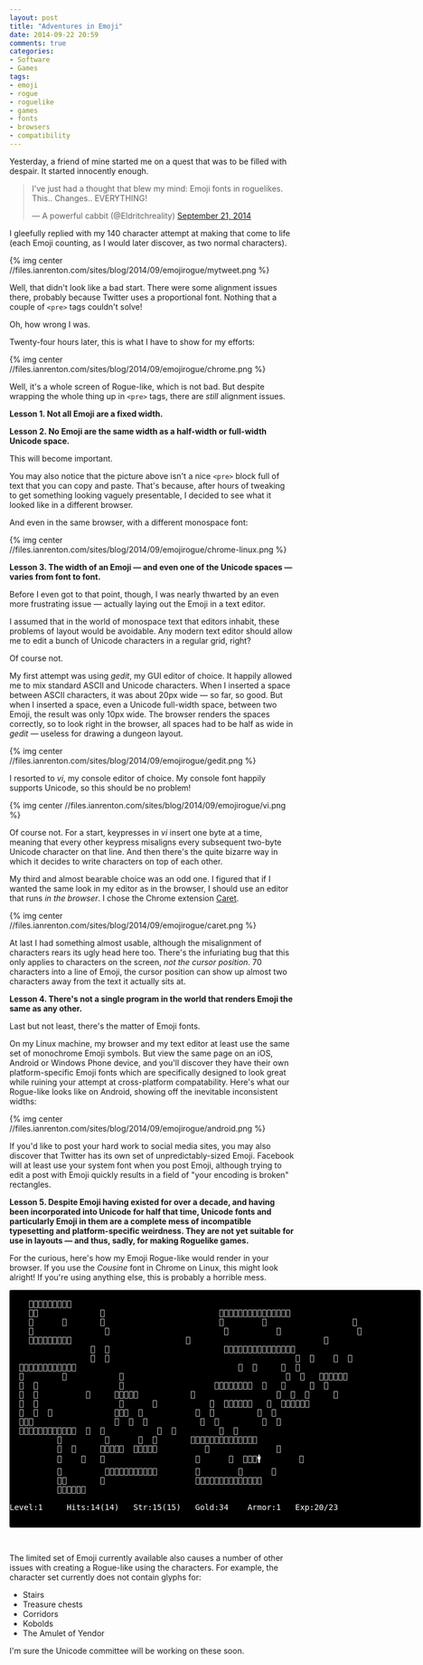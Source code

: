 ```yaml
---
layout: post
title: "Adventures in Emoji"
date: 2014-09-22 20:59
comments: true
categories: 
- Software
- Games
tags:
- emoji
- rogue
- roguelike
- games
- fonts
- browsers
- compatibility
---
```


Yesterday, a friend of mine started me on a quest that was to be filled with despair. It started innocently enough.

<blockquote class="twitter-tweet" lang="en-gb"><p>I&#39;ve just had a thought that blew my mind: Emoji fonts in roguelikes. This.. Changes.. EVERYTHING!</p>&mdash; A powerful cabbit (@Eldritchreality) <a href="https://twitter.com/Eldritchreality/status/513788048187080704">September 21, 2014</a></blockquote>
<script async src="//platform.twitter.com/widgets.js" charset="utf-8"></script>

I gleefully replied with my 140 character attempt at making that come to life (each Emoji counting, as I would later discover, as two normal characters).

{% img center //files.ianrenton.com/sites/blog/2014/09/emojirogue/mytweet.png %}

Well, that didn't look like a bad start. There were some alignment issues there, probably because Twitter uses a proportional font. Nothing that a couple of `<pre>` tags couldn't solve!

Oh, how wrong I was.

Twenty-four hours later, this is what I have to show for my efforts:

{% img center //files.ianrenton.com/sites/blog/2014/09/emojirogue/chrome.png %}

Well, it's a whole screen of Rogue-like, which is not bad. But despite wrapping the whole thing up in `<pre>` tags, there are *still* alignment issues.

**Lesson 1. Not all Emoji are a fixed width.**

**Lesson 2. No Emoji are the same width as a half-width or full-width Unicode space.**

This will become important.

You may also notice that the picture above isn't a nice `<pre>` block full of text that you can copy and paste. That's because, after hours of tweaking to get something looking vaguely presentable, I decided to see what it looked like in a different browser.

And even in the same browser, with a different monospace font:

{% img center //files.ianrenton.com/sites/blog/2014/09/emojirogue/chrome-linux.png %}

**Lesson 3. The width of an Emoji &mdash; and even one of the Unicode spaces &mdash; varies from font to font.**

Before I even got to that point, though, I was nearly thwarted by an even more frustrating issue &mdash; actually laying out the Emoji in a text editor.

I assumed that in the world of monospace text that editors inhabit, these problems of layout would be avoidable. Any modern text editor should allow me to edit a bunch of Unicode characters in a regular grid, right?

Of course not.

My first attempt was using *gedit*, my GUI editor of choice. It happily allowed me to mix standard ASCII and Unicode characters. When I inserted a space between ASCII characters, it was about 20px wide &mdash; so far, so good. But when I inserted a space, even a Unicode full-width space, between two Emoji, the result was only 10px wide. The browser renders the spaces correctly, so to look right in the browser, all spaces had to be half as wide in *gedit* &mdash; useless for drawing a dungeon layout.

{% img center //files.ianrenton.com/sites/blog/2014/09/emojirogue/gedit.png %}

I resorted to *vi*, my console editor of choice. My console font happily supports Unicode, so this should be no problem!

{% img center //files.ianrenton.com/sites/blog/2014/09/emojirogue/vi.png %}

Of course not. For a start, keypresses in *vi* insert one byte at a time, meaning that every other keypress misaligns every subsequent two-byte Unicode character on that line. And then there's the quite bizarre way in which it decides to write characters on top of each other.

My third and almost bearable choice was an odd one. I figured that if I wanted the same look in my editor as in the browser, I should use an editor that runs *in the browser*. I chose the Chrome extension [Caret](https://chrome.google.com/webstore/detail/caret/fljalecfjciodhpcledpamjachpmelml?hl=en).

{% img center //files.ianrenton.com/sites/blog/2014/09/emojirogue/caret.png %}

At last I had something almost usable, although the misalignment of characters rears its ugly head here too. There's the infuriating bug that this only applies to characters on the screen, *not the cursor position*. 70 characters into a line of Emoji, the cursor position can show up almost two characters away from the text it actually sits at.

**Lesson 4. There's not a single program in the world that renders Emoji the same as any other.**

Last but not least, there's the matter of Emoji fonts.

On my Linux machine, my browser and my text editor at least use the same set of monochrome Emoji symbols. But view the same page on an iOS, Android or Windows Phone device, and you'll discover they have their own platform-specific Emoji fonts which are specifically designed to look great while ruining your attempt at cross-platform compatability. Here's what our Rogue-like looks like on Android, showing off the inevitable inconsistent widths:

{% img center //files.ianrenton.com/sites/blog/2014/09/emojirogue/android.png %}

If you'd like to post your hard work to social media sites, you may also discover that Twitter has its own set of unpredictably-sized Emoji. Facebook will at least use your system font when you post Emoji, although trying to edit a post with Emoji quickly results in a field of "your encoding is broken" rectangles.

**Lesson 5. Despite Emoji having existed for over a decade, and having been incorporated into Unicode for half that time, Unicode fonts and particularly Emoji in them are a complete mess of incompatible typesetting and platform-specific weirdness. They are not yet suitable for use in layouts &mdash; and thus, sadly, for making Roguelike games.**

For the curious, here's how my Emoji Rogue-like would render in your browser. If you use the *Cousine* font in Chrome on Linux, this might look alright! If you're using anything else, this is probably a horrible mess.

<pre style="width:52em; height: 30em; background-color: black; color: white; border-radius:3px;">
                                                                                    
    🔳🔳🔳🔳🔳🔳🔳🔳🔳                                                              
    🔳🐍             🔳                        🔳🔳🔳🔳🔳🔳🔳🔳🔳🔳🔳🔳🔳🔳🔳      
    🔳      🐂       🔳                        🔳        🍖                  🔳      
    🔳               🔳                        🔳          🍖                🔳      
    🔳🔳🔳🔳🔳🔳🔳🚪🔳                        🔳                            🔳      
                 🔳  🔳                        🔳🔳🔳🔳🔳🔳🔳🔳🚪🔳🔳🔳🔳🚪🔳     
                 🔳  🔳                                       🔳  🔳    🔳  🔳      
  🔳🔳🔳🔳🔳🔳🔳🔳🚪🔳🔳🔳                                  🔳  🔳     🔳  🔳     
  🔳        🐀           🔳                                  🔳  🔳   🔳🔳🚪🔳🔳🔳  
  🔳  🔳                 🔳                   🔳🔳🔳🔳🔳🔳🔳🔳  🔳   🔳     🐉  🔳  
  🔳  🔳          🐀     🔳🔳🔳🔳🔳           🔳                 🔳  🔳  💍     🔳  
  🔳  🔳                 🚪      🔳           🔳  🔳🔳🔳🔳🔳🔳   🔳  🔳🔳🔳🔳🔳🔳    
  🔳  🔳  🎫             🔳🔳🔳  🔳           🔳  🔳         🔳  🔳                  
  🔳🔪🔳                 🔳  🔳  🔳           🔳  🔳         🔳  🔳                  
  🔳🔳🔳🔳🔳🔳🔳🔳🔳🔳🔳🔳  🔳  🔳           🔳  🔳         🔳  🔳                  
          🔳         🔳      🔳  🔳       🔳🔳🔳🚪🔳🔳🔳🔳🔳🔳🚪🔳🔳🔳              
          🔳  🐍     🔳🔳🔳🔳🔳  🔳🔳🔳🔳🔳          🐍              🔳              
          🔳    🐍   🚪                   🚪      🐍  🐍🐍💥🚹        🔳              
          🔳         🔳🔳🔳🔳🔳🔳🔳🔳🔳🔳🔳        🐍        🍖      🔳              
          🔳🍗       🔳                   🔳🔳🔳🔳🔳🔳🔳🔳🔳🔳🔳🔳🔳🔳              
          🔳🔳🔳🔳🔳🔳                                                              
                                                                                    
Level:1     Hits:14(14)   Str:15(15)   Gold:34    Armor:1   Exp:20/23
</pre>

<br/>

The limited set of Emoji currently available also causes a number of other issues with creating a Rogue-like using the characters. For example, the character set currently does not contain glyphs for:

* Stairs
* Treasure chests
* Corridors
* Kobolds
* The Amulet of Yendor

I'm sure the Unicode committee will be working on these soon.
